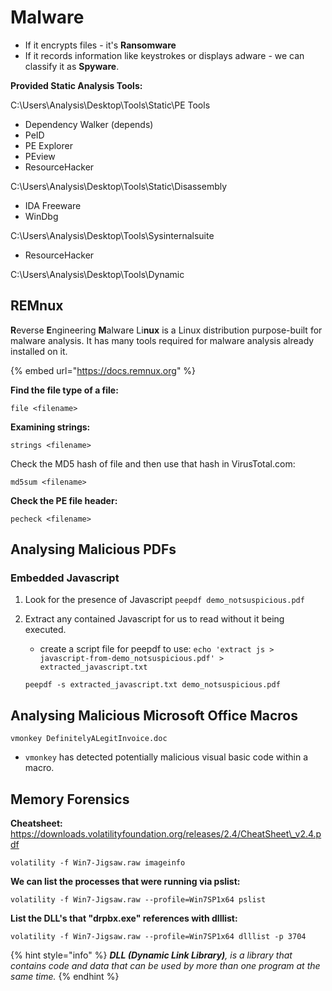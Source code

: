 # Malware

* If it encrypts files - it's **Ransomware**
* If it records information like keystrokes or displays adware - we can classify it as **Spyware**.

**Provided Static Analysis Tools:**

C:\Users\Analysis\Desktop\Tools\Static\PE Tools

* Dependency Walker (depends)
* PeID
* PE Explorer
* PEview
* ResourceHacker

C:\Users\Analysis\Desktop\Tools\Static\Disassembly

* IDA Freeware
* WinDbg

C:\Users\Analysis\Desktop\Tools\Sysinternalsuite

* ResourceHacker

C:\Users\Analysis\Desktop\Tools\Dynamic

## REMnux

**R**everse **E**ngineering **M**alware Li**nux** is a Linux distribution purpose-built for malware analysis. It has many tools required for malware analysis already installed on it.

{% embed url="https://docs.remnux.org" %}

**Find the file type of a file:**

`file <filename>`

**Examining strings:**

`strings <filename>`

Check the MD5 hash of file and then use that hash in VirusTotal.com:

`md5sum <filename>`

**Check the PE file header:**

`pecheck <filename>`





## Analysing Malicious PDFs

### Embedded Javascript

1. Look for the presence of Javascript `peepdf demo_notsuspicious.pdf`
2.  Extract any contained Javascript for us to read without it being executed.

    * create a script file for peepdf to use: `echo 'extract js > javascript-from-demo_notsuspicious.pdf' > extracted_javascript.txt`

    `peepdf -s extracted_javascript.txt demo_notsuspicious.pdf`

## Analysing Malicious Microsoft Office Macros

`vmonkey DefinitelyALegitInvoice.doc`

* `vmonkey` has detected potentially malicious visual basic code within a macro.

## Memory Forensics

**Cheatsheet:** https://downloads.volatilityfoundation.org/releases/2.4/CheatSheet\_v2.4.pdf

`volatility -f Win7-Jigsaw.raw imageinfo`

**We can list the processes that were running via pslist:**

`volatility -f Win7-Jigsaw.raw --profile=Win7SP1x64 pslist`

**List the DLL's that "drpbx.exe" references with dlllist:**

`volatility -f Win7-Jigsaw.raw --profile=Win7SP1x64 dlllist -p 3704`

{% hint style="info" %}
_**DLL (Dynamic Link Library)**, is a library that contains code and data that can be used by more than one program at the same time._
{% endhint %}
